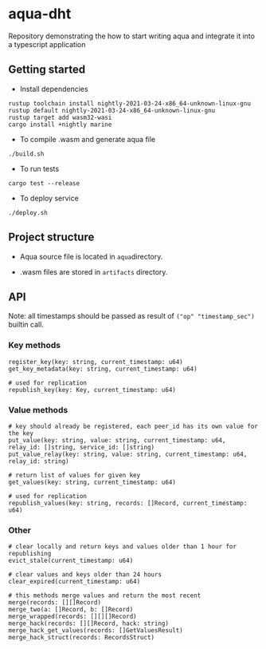 # aqua-dht

Repository demonstrating the how to start writing aqua and integrate it into a typescript application

## Getting started

- Install dependencies

```
rustup toolchain install nightly-2021-03-24-x86_64-unknown-linux-gnu
rustup default nightly-2021-03-24-x86_64-unknown-linux-gnu
rustup target add wasm32-wasi
cargo install +nightly marine
```

- To compile .wasm and generate aqua file

```
./build.sh
```

- To run tests

```
cargo test --release
```

- To deploy service
```
./deploy.sh
```
## Project structure

- Aqua source file is located in `aqua`directory.

- .wasm files are stored  in `artifacts` directory.

## API

Note: all timestamps should be passed as result of `("op" "timestamp_sec")` builtin call.
### Key methods

```~~~~
register_key(key: string, current_timestamp: u64)
get_key_metadata(key: string, current_timestamp: u64)

# used for replication
republish_key(key: Key, current_timestamp: u64) 
```

### Value methods
```
# key should already be registered, each peer_id has its own value for the key
put_value(key: string, value: string, current_timestamp: u64, relay_id: []string, service_id: []string)
put_value_relay(key: string, value: string, current_timestamp: u64, relay_id: string)

# return list of values for given key
get_values(key: string, current_timestamp: u64)

# used for replication
republish_values(key: string, records: []Record, current_timestamp: u64)
```

### Other
```
# clear locally and return keys and values older than 1 hour for republishing
evict_stale(current_timestamp: u64)

# clear values and keys older than 24 hours
clear_expired(current_timestamp: u64)
```


```
# this methods merge values and return the most recent
merge(records: [][]Record)
merge_two(a: []Record, b: []Record)
merge_wrapped(records: [][][]Record)
merge_hack(records: [][]Record, hack: string)
merge_hack_get_values(records: []GetValuesResult)
merge_hack_struct(records: RecordsStruct)
```

